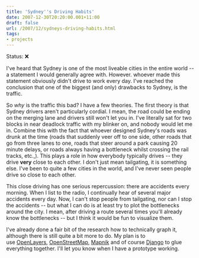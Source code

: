 ```yaml
---
title: 'Sydney''s Driving Habits'
date: 2007-12-30T20:20:00.001+11:00
draft: false
url: /2007/12/sydneys-driving-habits.html
tags: 
- projects
---
```


Status:  ❌
  

I've heard that Sydney is one of the most liveable cities in the entire world -- a statement I would generally agree with. However. whoever made this statement obviously didn't drive to work every day. I've reached the conclusion that one of the biggest (and only) drawbacks to Sydney, is the traffic.

So _why_ is the traffic this bad? I have a few theories. The first theory is that Sydney drivers aren't particularly cordial. I mean, the road could be ending on the merging lane and drivers still won't let you in. I've literally sat for two blocks in near deadlock traffic with my blinker on, and nobody would let me in. Combine this with the fact that whoever designed Sydney's roads was drunk at the time (roads that suddenly veer off to one side, other roads that go from three lanes to one, roads that steer around a park causing 20 minute delays, or roads always having a bottleneck whilst crossing the rail tracks, etc.,). This plays a role in how everybody typically drives -- they drive **very** close to each other. I don't just mean tailgating, it is something else. I've been to quite a few cities in the world, and I've never seen people drive so close to each other.

This close driving has one serious repercussion: there are accidents every morning. When I list to the radio, I continually hear of several major accidents every day. Now, I can't stop people from tailgating, nor can I stop the accidents -- but what I can do is at least try to plot the bottlenecks around the city. I mean, after driving a route several times you'll already know the bottlenecks -- but I think it would be fun to visualize them.

I've already done a fair bit of the research how to technically graph it, although there is still quite a bit more to do. My plan is to use [OpenLayers](http://www.openlayers.org/), [OpenStreetMap](http://www.openstreetmap.org/), [Mapnik](http://mapnik.org/) and of course [Django](http://www.djangoproject.com/) to glue everything together. I'll let you know when I have a prototype working.